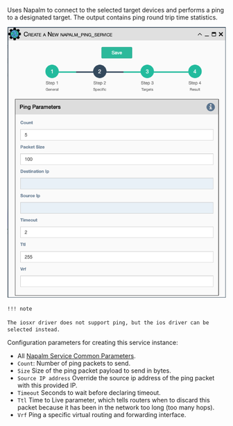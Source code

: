 Uses Napalm to connect to the selected target devices and performs a
ping to a designated target. The output contains ping round trip time
statistics. 

![Napalm Ping Service](../../_static/automation/builtin_service_types/napalm_ping.png)

    !!! note

    The iosxr driver does not support ping, but the ios driver can be selected instead.

Configuration parameters for creating this service instance:

- All [Napalm Service Common Parameters](napalm_common.md).
- `Count`: Number of ping packets to send.
- `Size` Size of the ping packet payload to send in bytes.
- `Source IP address` Override the source ip address of the ping
  packet with this provided IP.
- `Timeout` Seconds to wait before declaring timeout.
- `Ttl` Time to Live parameter, which tells routers when to discard
  this packet because it has been in the network too long (too many
  hops).
- `Vrf` Ping a specific virtual routing and forwarding interface.
